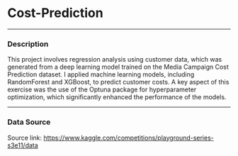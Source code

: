 # Cost-Prediction

---
### Description
This project involves regression analysis using customer data, which was generated from a deep learning model trained on the Media Campaign Cost Prediction dataset. I applied machine learning models, including RandomForest and XGBoost, to predict customer costs. A key aspect of this exercise was the use of the Optuna package for hyperparameter optimization, which significantly enhanced the performance of the models.

---
### Data Source
Source link: https://www.kaggle.com/competitions/playground-series-s3e11/data
